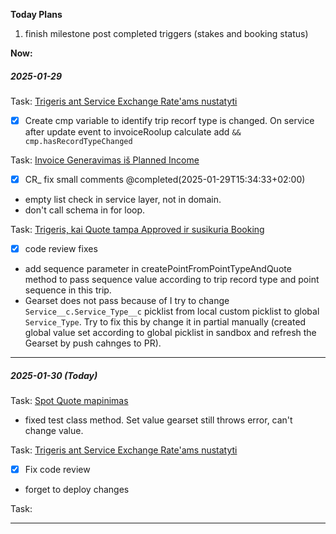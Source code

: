 
**Today Plans**

1. finish milestone post completed triggers (stakes and booking status)

**Now:**


##### 2025-01-29
Task: [Trigeris ant Service Exchange Rate'ams nustatyti](https://bcline.lightning.force.com/lightning/r/Task__c/a0NSZ00000AgMPl2AN/view)
- [x] Create cmp variable to identify trip recorf type is changed.
On service after update event to invoiceRoolup calculate add `&& cmp.hasRecordTypeChanged`

Task: [Invoice Generavimas iš Planned Income](https://bcline.lightning.force.com/lightning/r/Task__c/a0NSZ00000AgIFh2AN/view)
- [x] CR_  fix small comments @completed(2025-01-29T15:34:33+02:00)
- empty list check in service layer, not in domain.
- don't call schema in for loop.

Task: [Trigeris, kai Quote tampa Approved ir susikuria Booking](https://bcline.lightning.force.com/lightning/r/Task__c/a0NSZ000009XZ9t2AG/view)
- [x] code review fixes
- add sequence parameter in createPointFromPointTypeAndQuote method to pass sequence value according to trip record type and point sequence in this trip.
- Gearset does not pass because of I try to change `Service__c.Service_Type__c` picklist from local custom picklist to global `Service_Type`. Try to fix this by change it in partial manually (created global value set according to global picklist in sandbox and refresh the Gearset by push cahnges to PR).

---
##### 2025-01-30 (Today)
Task: [Spot Quote mapinimas](https://bcline.lightning.force.com/lightning/r/a0NSZ000009XYYn2AO/view "Spot Quote mapinimas")
- fixed test class method. Set value gearset still throws error, can't change value.

Task: [Trigeris ant Service Exchange Rate'ams nustatyti](https://bcline.lightning.force.com/lightning/r/a0NSZ00000AgMPl2AN/view "Trigeris ant Service Exchange Rate'ams nustatyti")
- [x] Fix code review
- forget to deploy changes 

Task: 

---
